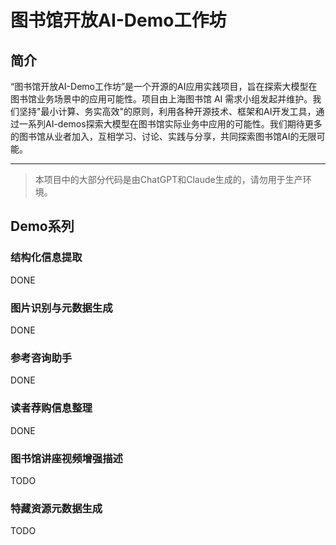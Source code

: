 # 图书馆开放AI-Demo工作坊

## 简介
“图书馆开放AI-Demo工作坊”是一个开源的AI应用实践项目，旨在探索大模型在图书馆业务场景中的应用可能性。项目由上海图书馆 AI 需求小组发起并维护。我们坚持"最小计算、务实高效"的原则，利用各种开源技术、框架和AI开发工具，通过一系列AI-demos探索大模型在图书馆实际业务中应用的可能性。我们期待更多的图书馆从业者加入，互相学习、讨论、实践与分享，共同探索图书馆AI的无限可能。


---

> 本项目中的大部分代码是由ChatGPT和Claude生成的，请勿用于生产环境。

## Demo系列

### 结构化信息提取

DONE

### 图片识别与元数据生成

DONE

### 参考咨询助手

DONE

### 读者荐购信息整理

DONE

### 图书馆讲座视频增强描述

TODO

### 特藏资源元数据生成

TODO
